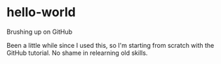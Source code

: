 # hello-world
Brushing up on GitHub

Been a little while since I used this, so I'm starting from scratch with the GitHub tutorial.
No shame in relearning old skills.
